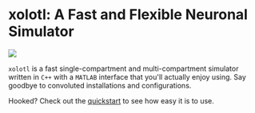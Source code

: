 
# xolotl: A Fast and Flexible Neuronal Simulator

![](https://user-images.githubusercontent.com/6005346/41205222-30b6f3d4-6cbd-11e8-983b-9125585d629a.png)

`xolotl` is a fast single-compartment and multi-compartment simulator 
written in `C++` with a `MATLAB` interface that you'll actually enjoy using.
Say goodbye to convoluted installations and configurations. 

Hooked? Check out the [quickstart](./tutorials/start-here.md) to see how easy it is to use. 